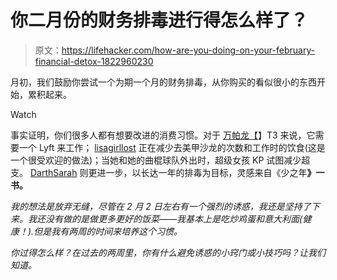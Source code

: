 # 你二月份的财务排毒进行得怎么样了？

> 原文：<https://lifehacker.com/how-are-you-doing-on-your-february-financial-detox-1822960230>

月初，我们鼓励你尝试一个为期一个月的财务排毒，从你购买的看似很小的东西开始，累积起来。

Watch

事实证明，你们很多人都有想要改进的消费习惯。对于 [万帕龙【](https://twocents.lifehacker.com/1822666259)】T3 来说，它需要一个 Lyft 来工作； [lisagirllost](https://twocents.lifehacker.com/1822659439) 正在减少去美甲沙龙的次数和工作时的饮食(这是一个很受欢迎的做法)；当她和她的曲棍球队外出时，超级女孩 KP 试图减少超支。 [DarthSarah](https://twocents.lifehacker.com/1822660873) 则更进一步，以长达一年的排毒为目标，灵感来自《少之年[](https://caitflanders.com/the-year-of-less/)**》一书。**

*我的想法是放弃无缝，尽管在 2 月 2 日左右有一个强烈的诱惑，我还是坚持了下来。我还没有做的是做更多更好的饭菜——我基本上是吃炒鸡蛋和意大利面(健康！).但是我有两周的时间来培养这个习惯。*

*你过得怎么样？在过去的两周里，你有什么避免诱惑的小窍门或小技巧吗？让我们知道。*